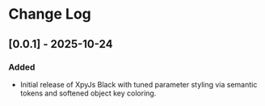 # Change Log

## [0.0.1] - 2025-10-24

### Added

- Initial release of XpyJs Black with tuned parameter styling via semantic tokens and softened object key coloring.
